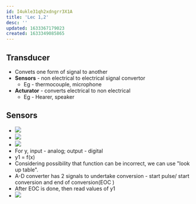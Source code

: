```yaml
---
id: I4ukle31qh2xdngrr3X1A
title: 'Lec 1,2'
desc: ''
updated: 1633367179023
created: 1633349085865
---
```


## Transducer 
* Convets one form of signal to another
* **Sensors** - non electrical to electrical signal convertor
    * Eg - thermocouple, microphone
* **Acturator** - converts electrical to non electrical
    * Eg - Hearer, speaker
## Sensors
* ![](/assets/images/2021-10-04-17-52-52.png)
* ![](/assets/images/2021-10-04-17-54-01.png)
* ![](/assets/images/2021-10-04-17-56-22.png)
* For y, input - analog; output - digital
* y1 = f(x)
*  Considering possibility that function can be incorrect, we can use "look up table".
* A-D converter has 2 signals to undertake conversion - start pulse/ start conversion and end of conversion(EOC )
* After EOC is done, then read values of y1
* ![](/assets/images/2021-10-04-22-36-15.png)
